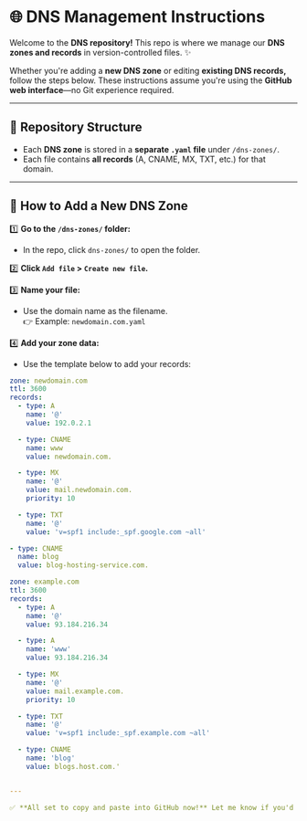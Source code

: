 # 🌐 DNS Management Instructions

Welcome to the **DNS repository!** This repo is where we manage our **DNS zones and records** in version-controlled files. ✨

Whether you're adding a **new DNS zone** or editing **existing DNS records,** follow the steps below. These instructions assume you're using the **GitHub web interface**—no Git experience required.

---

## 📁 Repository Structure


- Each **DNS zone** is stored in a **separate `.yaml` file** under `/dns-zones/`.
- Each file contains **all records** (A, CNAME, MX, TXT, etc.) for that domain.

---

## 🚀 How to Add a New DNS Zone

1️⃣ **Go to the `/dns-zones/` folder:**
- In the repo, click `dns-zones/` to open the folder.

2️⃣ **Click `Add file` > `Create new file`.**

3️⃣ **Name your file:**
- Use the domain name as the filename.  
  👉 Example: `newdomain.com.yaml`

4️⃣ **Add your zone data:**
- Use the template below to add your records:

```yaml
zone: newdomain.com
ttl: 3600
records:
  - type: A
    name: '@'
    value: 192.0.2.1

  - type: CNAME
    name: www
    value: newdomain.com.

  - type: MX
    name: '@'
    value: mail.newdomain.com.
    priority: 10

  - type: TXT
    name: '@'
    value: 'v=spf1 include:_spf.google.com ~all'

- type: CNAME
  name: blog
  value: blog-hosting-service.com.

zone: example.com
ttl: 3600
records:
  - type: A
    name: '@'
    value: 93.184.216.34

  - type: A
    name: 'www'
    value: 93.184.216.34

  - type: MX
    name: '@'
    value: mail.example.com.
    priority: 10

  - type: TXT
    name: '@'
    value: 'v=spf1 include:_spf.example.com ~all'

  - type: CNAME
    name: 'blog'
    value: blogs.host.com.'


---

✅ **All set to copy and paste into GitHub now!** Let me know if you'd like to customize wording for your company/team, or add screenshots for extra clarity.
